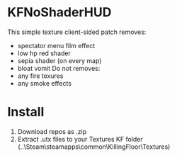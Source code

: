 # KFNoShaderHUD
This simple texture client-sided patch removes:
- spectator menu film effect
- low hp red shader
- sepia shader (on every map)
- bloat vomit
Do not removes: 
- any fire texures
- any smoke effects
# Install
1. Download repos as .zip
2. Extract .utx files to your Textures KF folder (..\Steam\steamapps\common\KillingFloor\Textures\)
